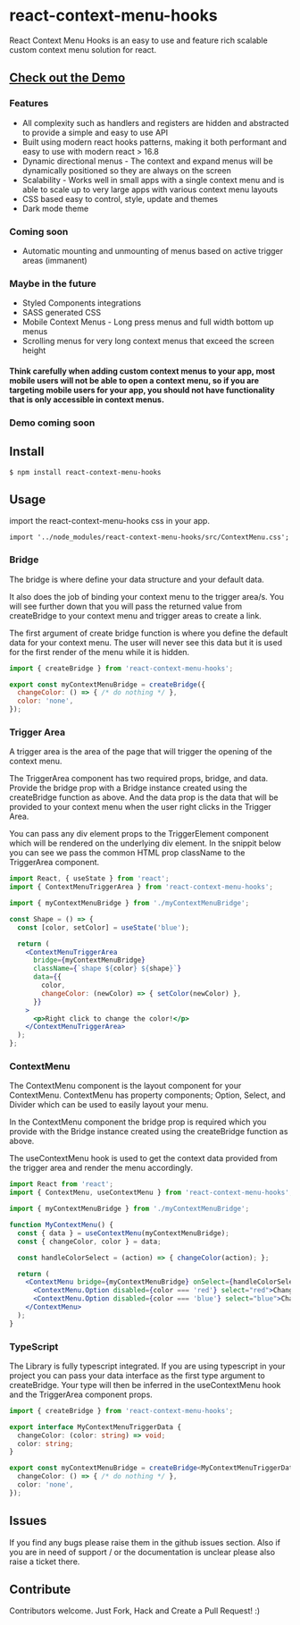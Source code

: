 # react-context-menu-hooks

React Context Menu Hooks is an easy to use and feature rich scalable custom context menu solution for react.

## [Check out the Demo](https://jazzbrown1.github.io/react-context-menu-hooks/)

### Features
- All complexity such as handlers and registers are hidden and abstracted to provide a simple and easy to use API
- Built using modern react hooks patterns, making it both performant and easy to use with modern react > 16.8
- Dynamic directional menus - The context and expand menus will be dynamically positioned so they are always on the screen
- Scalability - Works well in small apps with a single context menu and is able to scale up to very large apps with various context menu layouts
- CSS based easy to control, style, update and themes
- Dark mode theme

### Coming soon
- Automatic mounting and unmounting of menus based on active trigger areas (immanent)

### Maybe in the future
- Styled Components integrations
- SASS generated CSS
- Mobile Context Menus - Long press menus and full width bottom up menus
- Scrolling menus for very long context menus that exceed the screen height

#### Think carefully when adding custom context menus to your app, most mobile users will not be able to open a context menu, so if you are targeting mobile users for your app, you should not have functionality that is only accessible in context menus.

### Demo coming soon

## Install
```
$ npm install react-context-menu-hooks
```


## Usage

import the react-context-menu-hooks css in your app.

```tsx
import '../node_modules/react-context-menu-hooks/src/ContextMenu.css';
```


### Bridge

The bridge is where define your data structure and your default data.

It also does the job of binding your context menu to the trigger area/s. You will see further down that you will pass the returned value from createBridge to your context menu and trigger areas to create a link.

The first argument of create bridge function is where you define the default data for your context menu. The user will never see this data but it is used for the first render of the menu while it is hidden.

```js
import { createBridge } from 'react-context-menu-hooks';

export const myContextMenuBridge = createBridge({
  changeColor: () => { /* do nothing */ },
  color: 'none',
});
```

### Trigger Area

A trigger area is the area of the page that will trigger the opening of the context menu. 

The TriggerArea component has two required props, bridge, and data. Provide the bridge prop with a Bridge instance created using the createBridge function as above. And the data prop is the data that will be provided to your context menu when the user right clicks in the Trigger Area.

 You can pass any div element props to the TriggerElement component which will be rendered on the underlying div element. In the snippit below you can see we pass the common HTML prop className to the TriggerArea component.

```jsx
import React, { useState } from 'react';
import { ContextMenuTriggerArea } from 'react-context-menu-hooks';

import { myContextMenuBridge } from './myContextMenuBridge';

const Shape = () => {
  const [color, setColor] = useState('blue');

  return (
    <ContextMenuTriggerArea
      bridge={myContextMenuBridge}
      className={`shape ${color} ${shape}`}
      data={{
        color,
        changeColor: (newColor) => { setColor(newColor) },
      }}
    >
      <p>Right click to change the color!</p>
    </ContextMenuTriggerArea>
  );
};

```

### ContextMenu

The ContextMenu component is the layout component for your ContextMenu. ContextMenu has property components; Option, Select, and Divider which can be used to easily layout your menu.

In the ContextMenu component the bridge prop is required which you provide with the Bridge instance created using the createBridge function as above.

The useContextMenu hook is used to get the context data provided from the trigger area and render the menu accordingly.
```jsx
import React from 'react';
import { ContextMenu, useContextMenu } from 'react-context-menu-hooks';

import { myContextMenuBridge } from './myContextMenuBridge';

function MyContextMenu() {
  const { data } = useContextMenu(myContextMenuBridge);
  const { changeColor, color } = data;

  const handleColorSelect = (action) => { changeColor(action); };

  return (
    <ContextMenu bridge={myContextMenuBridge} onSelect={handleColorSelect}>
      <ContextMenu.Option disabled={color === 'red'} select="red">Change to Red</ContextMenu.Option>
      <ContextMenu.Option disabled={color === 'blue'} select="blue">Change to Blue</ContextMenu.Option>
    </ContextMenu>
  );
}
```

### TypeScript

The Library is fully typescript integrated. If you are using typescript in your project you can pass your data interface as the first type argument to createBridge. Your type will then be inferred in the useContextMenu hook and the TriggerArea component props. 

```ts
import { createBridge } from 'react-context-menu-hooks';

export interface MyContextMenuTriggerData {
  changeColor: (color: string) => void;
  color: string;
}

export const myContextMenuBridge = createBridge<MyContextMenuTriggerData>({
  changeColor: () => { /* do nothing */ },
  color: 'none',
});
```


## Issues

If you find any bugs please raise them in the github issues section. Also if you are in need of support / or the documentation is unclear please also raise a ticket there.


## Contribute

Contributors welcome. Just Fork, Hack and Create a Pull Request! :)